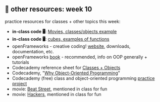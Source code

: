 ## 🤖 other resources: week 10

practice resources for classes + other topics this week:
- **in-class code 🖥️**: [Movies, classes/objects example](https://replit.com/@mab253/movies-objects#main.cpp)
- **in-class code 🖥️**: [cubes, examples of functions](https://replit.com/@mab253/cubed-functions#main.cpp)
- openFrameworks - creative coding! [website](https://openframeworks.cc/), downloads, documentation, etc.
- openFrameworks [book](https://openframeworks.cc/ofBook/chapters/foreword.html) - recommended, info on OOP generally + tutorials
- Codecademy reference sheet for [Classes + Objects](https://www.codecademy.com/learn/learn-c-plus-plus/modules/learn-cpp-classes-and-objects/cheatsheet)
- Codecademy, "[Why Object-Oriented Programming](https://www.codecademy.com/courses/learn-c-plus-plus/articles/cpp-object-oriented-programming)"
- Codecademy (free) class and object-oriented programming [practice project](https://www.codecademy.com/courses/learn-c-plus-plus/projects/cpp-dating-profile)
- movie: [Beat Street](https://tubitv.com/movies/310123/beat-street), mentioned in class for fun
- movie: [Hackers](https://www.youtube.com/watch?v=piI9vJ9-UZ0), mentioned in class for fun
